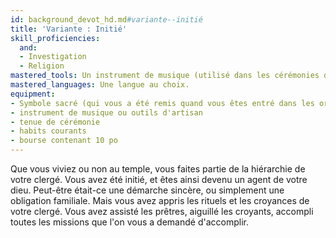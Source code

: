 ```yaml
---
id: background_devot_hd.md#variante--initié
title: 'Variante : Initié'
skill_proficiencies:
  and:
  - Investigation
  - Religion
mastered_tools: Un instrument de musique (utilisé dans les cérémonies de votre religion) ou un ensemble d'outils d'artisan.
mastered_languages: Une langue au choix.
equipment:
- Symbole sacré (qui vous a été remis quand vous êtes entré dans les ordres)
- instrument de musique ou outils d'artisan
- tenue de cérémonie
- habits courants
- bourse contenant 10 po
---
```


Que vous viviez ou non au temple, vous faites partie de la hiérarchie de votre clergé. Vous avez été initié, et êtes ainsi devenu un agent de votre dieu. Peut-être était-ce une démarche sincère, ou simplement une obligation familiale. Mais vous avez appris les rituels et les croyances de votre clergé. Vous avez assisté les prêtres, aiguillé les croyants, accompli toutes les missions que l'on vous a demandé d'accomplir.

